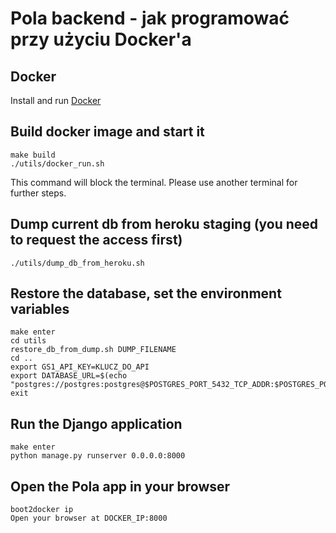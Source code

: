 # Pola backend - jak programować przy użyciu Docker'a

## Docker

Install and run [Docker](https://docs.docker.com/compose/install/)

## Build docker image and start it
```
make build
./utils/docker_run.sh 
```
This command will block the terminal. Please use another terminal for further steps.

## Dump current db from heroku staging (you need to request the access first)
```
./utils/dump_db_from_heroku.sh
```

## Restore the database, set the environment variables
```
make enter
cd utils
restore_db_from_dump.sh DUMP_FILENAME
cd ..
export GS1_API_KEY=KLUCZ_DO_API
export DATABASE_URL=$(echo "postgres://postgres:postgres@$POSTGRES_PORT_5432_TCP_ADDR:$POSTGRES_PORT_5432_TCP_PORT/pola")
exit
```

## Run the Django application
```
make enter
python manage.py runserver 0.0.0.0:8000
```

## Open the Pola app in your browser
```
boot2docker ip
Open your browser at DOCKER_IP:8000
```